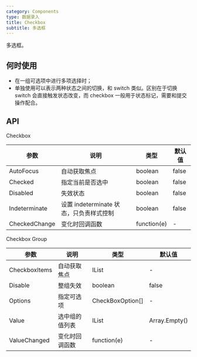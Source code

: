 ```yaml
---
category: Components
type: 数据录入
title: Checkbox
subtitle: 多选框
---
```


多选框。

## 何时使用

- 在一组可选项中进行多项选择时；
- 单独使用可以表示两种状态之间的切换，和 switch 类似。区别在于切换 switch 会直接触发状态改变，而 checkbox 一般用于状态标记，需要和提交操作配合。


## API
Checkbox

| 参数             | 说明                                         | 类型          | 默认值    |
| ---------------- | -------------------------------------------- | ------------- | --------- |
| AutoFocus | 自动获取焦点                             | boolean        | false         |
| Checked            | 指定当前是否选中         | boolean         |false|
| Disabled            | 失效状态         | boolean         |false       |
| Indeterminate |设置 indeterminate 状态，只负责样式控制       | boolean        | false         |
| CheckedChange |变化时回调函数| function(e)|-     |

Checkbox Group

| 参数             | 说明                                         | 类型          | 默认值    |
| ---------------- | -------------------------------------------- | ------------- | --------- |
| CheckboxItems | 自动获取焦点                             | IList<AntCheckbox>        | -         |
| Disable | 整组失效                             | boolean        | false         |
| Options            |指定可选项         | CheckBoxOption[]         |-       |
| Value |选中组的值列表     | IList<string>        | Array.Empty<string>()         |
| ValueChanged | 变化时回调函数| function(e)|-     |